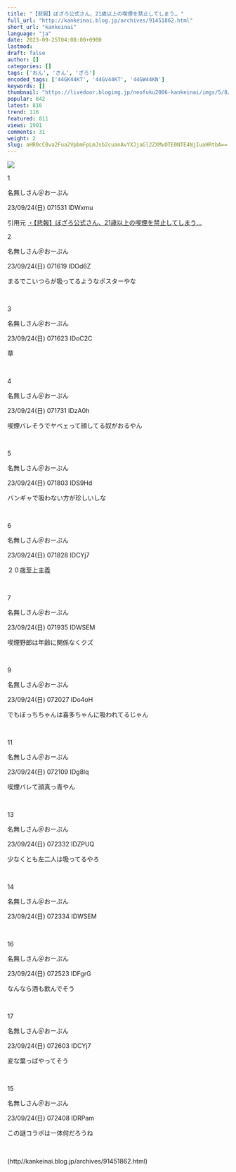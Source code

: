 ```yaml
---
title: "【悲報】ぼざろ公式さん、21歳以上の喫煙を禁止してしまう… "
full_url: "http://kankeinai.blog.jp/archives/91451862.html"
short_url: "kankeinai"
language: "ja"
date: 2023-09-25T04:08:00+0900
lastmod: 
draft: false
author: []
categories: []
tags: ['おん', 'さん', 'ざろ']
encoded_tags: ['44GK44KT', '44GV44KT', '44GW44KN']
keywords: []
thumbnail: "https://livedoor.blogimg.jp/neofuku2006-kankeinai/imgs/5/8/5870b0a2.jpg"
popular: 842
latest: 810
trend: 116
featured: 811
views: 1901
comments: 31
weight: 2
slug: aHR0cC8va2Fua2VpbmFpLmJsb2cuanAvYXJjaGl2ZXMvOTE0NTE4NjIuaHRtbA==
---
```


![](https://livedoor.blogimg.jp/neofuku2006-kankeinai/imgs/5/8/5870b0a2.jpg)

<div><p class='t_h'>1 <p>名無しさん＠おーぷん</p> <p> 23/09/24(日) 071531 IDWxmu</p></p><p>引用元 <a href='http//2chspa.com/thread/livejupiter/1695507331' target='_blank'>・</a><a href='https//hayabusa.open2ch.net/test/read.cgi/livejupiter/1695507331/' target='_blank'>【悲報】ぼざろ公式さん、21歳以上の喫煙を禁止してしまう…</a></p><p class='t_h'>2 <p>名無しさん＠おーぷん</p> <p> 23/09/24(日) 071619 IDOd6Z</p></p> <p class='t_b'> まるでこいつらが吸ってるようなポスターやな </p><br> <p class='t_h'>3 <p>名無しさん＠おーぷん</p> <p> 23/09/24(日) 071623 IDoC2C</p></p> <p class='t_b'> 草 </p><br> <p class='t_h'>4 <p>名無しさん＠おーぷん</p> <p> 23/09/24(日) 071731 IDzA0h</p></p> <p class='t_b'> 喫煙バレそうでヤベェって顔してる奴がおるやん </p><br> <p class='t_h'>5 <p>名無しさん＠おーぷん</p> <p> 23/09/24(日) 071803 IDS9Hd</p></p> <p class='t_b'> バンギャで吸わない方が珍しいしな </p><br> <p class='t_h'>6 <p>名無しさん＠おーぷん</p> <p> 23/09/24(日) 071828 IDCYj7</p></p> <p class='t_b'> ２０歳至上主義 </p><br> <p class='t_h'>7 <p>名無しさん＠おーぷん</p> <p> 23/09/24(日) 071935 IDWSEM</p></p> <p class='t_b'> 喫煙野郎は年齢に関係なくクズ </p><br> <p class='t_h'>9 <p>名無しさん＠おーぷん</p> <p> 23/09/24(日) 072027 IDo4oH</p></p> <p class='t_b'> でもぼっちちゃんは喜多ちゃんに吸われてるじゃん </p><br> <p class='t_h'>11 <p>名無しさん＠おーぷん</p> <p> 23/09/24(日) 072109 IDg8lq</p></p> <p class='t_b'> 喫煙バレて顔真っ青やん </p><br> <p class='t_h'>13 <p>名無しさん＠おーぷん</p> <p> 23/09/24(日) 072332 IDZPUQ</p></p> <p class='t_b'> 少なくとも左二人は吸ってるやろ </p><br> <p class='t_h'>14 <p>名無しさん＠おーぷん</p> <p> 23/09/24(日) 072334 IDWSEM</p></p> <br> <p class='t_h'>16 <p>名無しさん＠おーぷん</p> <p> 23/09/24(日) 072523 IDFgrG</p></p> <p class='t_b'> なんなら酒も飲んでそう </p><br> <p class='t_h'>17 <p>名無しさん＠おーぷん</p> <p> 23/09/24(日) 072603 IDCYj7</p></p> <p class='t_b'> 変な葉っぱやってそう </p><br> <p class='t_h'>15 <p>名無しさん＠おーぷん</p> <p> 23/09/24(日) 072408 IDRPam</p></p> <p class='t_b'> この謎コラボは一体何だろうね </p><br> <img border='0' width='1' height='1' src='https//www14.a8.net/0.gif?a8mat=2BJK9W+3WIBJM+249K+BWGDT' alt=''> </div>

(http//kankeinai.blog.jp/archives/91451862.html)
